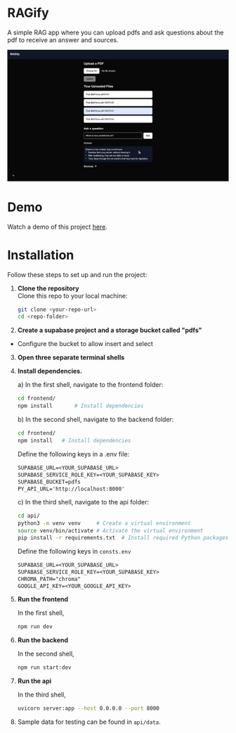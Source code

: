 # RAGify

A simple RAG app where you can upload pdfs and ask questions about the pdf to receive an answer and sources.

![](RAGify_screenshot.png)

# Demo
Watch a demo of this project [here](https://youtu.be/hpRBZ6XxBQk).

# Installation

Follow these steps to set up and run the project:

1. **Clone the repository**  
   Clone this repo to your local machine:
   ```bash
   git clone <your-repo-url>
   cd <repo-folder>
   ```

2. **Create a supabase project and a storage bucket called "pdfs"**
- Configure the bucket to allow insert and select

3. **Open three separate terminal shells**

4. **Install dependencies.**
    
    a) In the first shell, navigate to the frontend folder:
    ```bash
    cd frontend/
    npm install       # Install dependencies
    ```

    b) In the second shell, navigate to the backend folder:
    ```bash
    cd frontend/
    npm install   # Install dependencies
    ```
    Define the following keys in a .env file:
    ```
    SUPABASE_URL=<YOUR_SUPABASE_URL>
    SUPABASE_SERVICE_ROLE_KEY=<YOUR_SUPABASE_KEY>
    SUPABASE_BUCKET=pdfs
    PY_API_URL='http://localhost:8000'
    ```
    c) In the third shell, navigate to the api folder: 
    ```bash
    cd api/
    python3 -m venv venv     # Create a virtual environment
    source venv/bin/activate # Activate the virtual environment
    pip install -r requirements.txt  # Install required Python packages
    ```
    Define the following keys in ```consts.env```
    ```
    SUPABASE_URL=<YOUR_SUPABASE_URL>
    SUPABASE_SERVICE_ROLE_KEY=<YOUR_SUPABASE_KEY>
    CHROMA_PATH="chroma"
    GOOGLE_API_KEY=<YOUR_GOOGLE_API_KEY>
    ```

5. **Run the frontend**
    
    In the first shell,
    ```bash
    npm run dev 
    ```

6. **Run the backend**

    In the second shell,
    ```bash
    npm run start:dev
    ```

7. **Run the api**

    In the third shell,
    ```bash
    uvicorn server:app --host 0.0.0.0 --port 8000
    ```

8. Sample data for testing can be found in ```api/data```.
